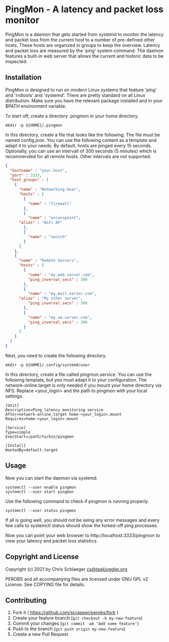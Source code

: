 # PingMon - A latency and packet loss monitor

PingMon is a daemon that gets started from systemd to monitor the
latency and packet loss from the current host to a number of
pre-defined other hosts. These hosts are organized in groups to keep
the overview. Latency and packet loss are measured by the 'ping'
system command. The daemon features a built-in web server that allows
the current and historic data to be inspected. 

## Installation

PingMon is designed to run on modern Linux systems that feature 'ping'
and 'rrdtools' and 'systemd'. There are pretty standard on all Linux
distribution. Make sure you have the relevant package installed and in
your $PATH environment variable.

To start off, create a directory .pingmon in your home directory.

```
mkdir -p ${HOME}/.pingmon
```

In this directory, create a file that looks like the following. The file
must be named config.json. You can use the following content as a
template and adapt it to your needs. By default, hosts are pinged
every 15 seconds. Optionally, you can use an intervall of 300 seconds
(5 minutes) which is recommended for all remote hosts. Other intervals
are not supported.

```json
{
  "hostname" : "your.host",
  "port" : 3333,
  "host_groups" : [
    {
      "name" : "Networking Gear",
      "hosts" : [
        {
          "name" : "firewall"
        },
        {
          "name" : "accesspoint",
	  "alias" : "WiFi AP"
        },
        {
          "name" : "switch"
        }
      ]
    },
    {
      "name" : "Remote Servers",
      "hosts" : [
        {
          "name" : "my.web.server.com",
          "ping_inverval_secs" : 300
        },
        {
          "name" : "my.mail.server.com",
	  "alias" : "My other server",
          "ping_inverval_secs" : 300
        },
        {
          "name" : "my.vm.server.com",
          "ping_inverval_secs" : 300
        }
      ]
    }
  ]
}
```

Next, you need to create the following directory.

```
mkdir -p ${HOME}/.config/systemd/user
```

In this directory, create a file called pingmon.service. You can use
the following template, but you must adapt it to your configuration.
The network-online.target is only needed if you mount your home
directory via NFS. Replace <your_login> and the path to pingmon with
your local settings.

```
[Unit]
Description=Ping latency monitoring service
After=network-online.target home-<your_login>.mount
Requires=home-<your_login>.mount

[Service]
Type=simple
ExecStart=/path/to/bin/pingmon

[Install]
WantedBy=default.target
```

## Usage

Now you can start the daemon via systemd.

```
systemctl --user enable pingmon
systemctl --user start pingmon
```

Use the following command to check if pingmon is running properly.

```
systemctl --user status pingmon
```

If all is going well, you should not be seing any error messages and
every few calls to systemctl status should show the forked-off ping
processes.

Now you can point your web browser to http://localhost:3333/pingmon to
view your latency and packet loss statistics.

## Copyright and License

Copyright (c) 2021 by Chris Schlaeger <cs@taskjuggler.org>

PEROBS and all accompanying files are licensed under GNU GPL v2
License. See COPYING file for details.

## Contributing

1. Fork it ( https://github.com/scrapper/perobs/fork )
2. Create your feature branch (`git checkout -b my-new-feature`)
3. Commit your changes (`git commit -am 'Add some feature'`)
4. Push to the branch (`git push origin my-new-feature`)
5. Create a new Pull Request
